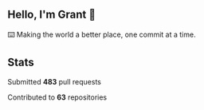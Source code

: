 ## Hello, I'm Grant 👋

⌨️  Making the world a better place, one commit at a time.


## Stats

Submitted **483** pull requests

Contributed to **63** repositories
